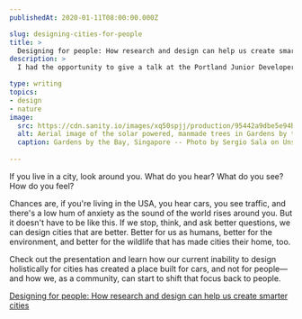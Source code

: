 ```yaml
---
publishedAt: 2020-01-11T08:00:00.000Z

slug: designing-cities-for-people
title: >
  Designing for people: How research and design can help us create smarter cities
description: >
  I had the opportunity to give a talk at the Portland Junior Developers meetup. This post is a link to that presentation, where I shared some ideas on how can we use research, design, and tech to create better cities.

type: writing
topics:
- design
- nature
image:
  src: https://cdn.sanity.io/images/xq50spjj/production/95442a9dbe5e94b88fb79b7cc2ae75bc31996d95-4048x2272.jpg
  alt: Aerial image of the solar powered, manmade trees in Gardens by the Bay in Singapore. Surrounding the manmade trees are lush gardens and forest, with a network of foot paths running through them. 
  caption: Gardens by the Bay, Singapore -- Photo by Sergio Sala on Unsplash
  
---
```


If you live in a city, look around you. What do you hear? What do you see? How do you feel? 

Chances are, if you're living in the USA, you hear cars, you see traffic, and there's a low hum of anxiety as the sound of the world rises around you. But it doesn't have to be like this. If we stop, think, and ask better questions, we can design cities that are better. Better for us as humans, better for the environment, and better for the wildlife that has made cities their home, too.

Check out the presentation and learn how our current inability to design holistically for cities has created a place built for cars, and not for people—and how we, as a community, can start to shift that focus back to people.  
  
[Designing for people: How research and design can help us create smarter cities](https://docs.google.com/presentation/d/10yYgJ9EBwA1feuKrCLwMj9yP17L87aDbD5AY8SOCqNA/edit?usp=sharing)